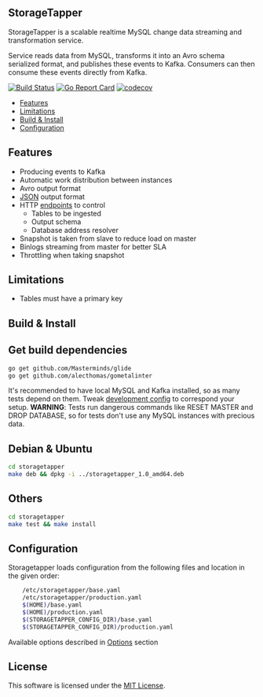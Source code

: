 StorageTapper
--------------

StorageTapper is a scalable realtime MySQL change data streaming and
transformation service.

Service reads data from MySQL, transforms it into an Avro schema
serialized format, and publishes these events to Kafka. Consumers can then
consume these events directly from Kafka.

[![Build Status](https://travis-ci.org/uber/storagetapper.svg?branch=master)](https://travis-ci.org/uber/storagetapper)
[![Go Report Card](https://goreportcard.com/badge/github.com/raksh93/storagetapper)](https://goreportcard.com/report/github.com/raksh93/storagetapper)
[![codecov](https://codecov.io/gh/uber/storagetapper/branch/master/graph/badge.svg)](https://codecov.io/gh/uber/storagetapper)

- [Features](#features)
- [Limitations](#limitations)
- [Build & Install](#build--install)
- [Configuration](#configuration)

Features
--------

  * Producing events to Kafka
  * Automatic work distribution between instances
  * Avro output format
  * [JSON](./doc/commonformat.md) output format
  * HTTP [endpoints](./doc/endpoints.md) to control
      * Tables to be ingested
      * Output schema
      * Database address resolver
  * Snapshot is taken from slave to reduce load on master
  * Binlogs streaming from master for better SLA
  * Throttling when taking snapshot

Limitations
-----------
  * Tables must have a primary key

Build & Install
---------------

## Get build dependencies
```sh
go get github.com/Masterminds/glide
go get github.com/alecthomas/gometalinter
```

It's recommended to have local MySQL and Kafka installed, so as many tests
depend on them. Tweak [development config](./config/development.yaml) to
correspond your setup.
**WARNING**: Tests run dangerous commands like RESET MASTER and DROP
DATABASE, so for tests don't use any MySQL instances with precious data.

## Debian & Ubuntu
```sh
cd storagetapper
make deb && dpkg -i ../storagetapper_1.0_amd64.deb
```

## Others
```sh
cd storagetapper
make test && make install
```

Configuration
-------------

Storagetapper loads configuration from the following files and location in the
given order:
```sh
    /etc/storagetapper/base.yaml
    /etc/storagetapper/production.yaml
    $(HOME)/base.yaml
    $(HOME)/production.yaml
    $(STORAGETAPPER_CONFIG_DIR)/base.yaml
    $(STORAGETAPPER_CONFIG_DIR)/production.yaml
```

Available options described in [Options](./doc/options.md) section

License
-------
This software is licensed under the [MIT License](LICENSE).

